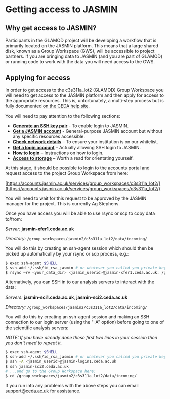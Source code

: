 # Getting access to JASMIN

## Why get access to JASMIN?

Participants in the GLAMOD project will be developing a workflow that is primarily located on the JASMIN platform. This means that a large shared disk, known as a Group Workspace (GWS), will be accessible to project partners. If you are bringing data to JASMIN (and you are part of GLAMOD) or running code to work with the data you will need access to the GWS.

## Applying for access
In order to get access to the c3s311a_lot2 (GLAMOD) Group Workspace you will need to get access to the JASMIN platform and then apply for access to the appropriate resources. This is, unfortunately, a multi-step process but is fully documented [on the CEDA help site](http://help.ceda.ac.uk/category/158-getting-started).

You will need to pay attention to the following sections:

* **[Generate an SSH key pair](http://help.ceda.ac.uk/article/185-generate-ssh-key-pair)** - To enable login to JASMIN.
* **[Get a JASMIN account](http://help.ceda.ac.uk/article/4435-get-a-jasmin-account)** - General-purpose JASMIN account but without any specific resources accessible.
* **[Check network details](http://help.ceda.ac.uk/article/190-check-network-details)** – To ensure your institution is on our whitelist.
* **[Get a login account](http://help.ceda.ac.uk/article/161-get-login-account)** – Actually allowing SSH login to JASMIN.
* **[How to login](http://help.ceda.ac.uk/article/187-login)** – Instructions on how to login.
* **[Access to storage](http://help.ceda.ac.uk/article/176-storage)** – Worth a read for orientating yourself.

At this stage, it should be possible to login to the accounts portal and request access to the project Group Workspace from here:

[https://accounts.jasmin.ac.uk/services/group_workspaces/c3s311a_lot2/](https://accounts.jasmin.ac.uk/services/group_workspaces/c3s311a_lot2/)

You will need to wait for this request to be approved by the JASMIN manager for the project. This is currently Ag Stephens.

Once you have access you will be able to use rsync or scp to copy data to/from:

*Server:* **jasmin-xfer1.ceda.ac.uk**

*Directory:* `/group_workspaces/jasmin2/c3s311a_lot2/data/incoming/`

You will do this by creating an ssh-agent session which should then be picked up automatically by your rsync or scp process, e.g.:

```sh
$ exec ssh-agent $SHELL
$ ssh-add ~/.ssh/id_rsa_jasmin # or whatever you called you private key for JASMIN
$ rsync –rv <your_data_dir> <jasmin_userid>@jasmin-xfer1.ceda.ac.uk: /group_workspaces/jasmin2/c3s311a_lot2/data/incoming/
```

Alternatively, you can SSH in to our analysis servers to interact with the data:

*Servers:* **jasmin-sci1.ceda.ac.uk**, **jasmin-sci2.ceda.ac.uk**

*Directory:* `/group_workspaces/jasmin2/c3s311a_lot2/data/incoming/`

You will do this by creating an ssh-agent session and making an SSH connection to our login server (using the "-A" option) before going to one of the scientific analysis servers:

*NOTE: If you have already done these first two lines in your session then you don't need to repeat it.*
```sh
$ exec ssh-agent $SHELL
$ ssh-add ~/.ssh/id_rsa_jasmin # or whatever you called you private key for JASMIN
$ ssh -A <jasmin_userid>@jasmin-login1.ceda.ac.uk
$ ssh jasmin-sci2.ceda.ac.uk
# ...and go to the Group Workspace here:
$ cd /group_workspaces/jasmin2/c3s311a_lot2/data/incoming/
```

If you run into any problems with the above steps you can email support@ceda.ac.uk for assistance.
